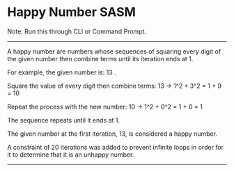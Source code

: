 # Happy Number SASM

Note: Run this through CLI or Command Prompt. 

____________________________________________________________________________________________________________________________
A happy number are numbers whose sequences of squaring every digit of the given number then combine terms until its iteration ends at 1.  

For example, the given number is: 13 . 

Square the value of every digit then combine terms: 13 -> 1^2 + 3^2 = 1 + 9 = 10

Repeat the process with the new number: 10 -> 1^2 + 0^2 = 1 + 0 = 1 

The sequence repeats until it ends at 1.  

The given number at the first iteration, 13, is considered a happy number. 

A constraint of 20 iterations was added to prevent infinite loops in order for it to determine that it is an unhappy number. 
____________________________________________________________________________________________________________________________
